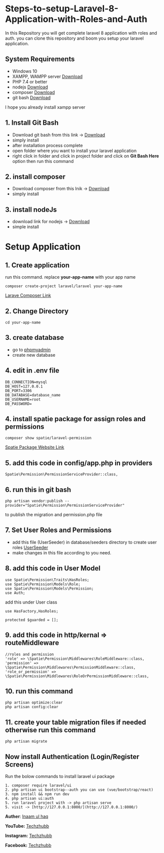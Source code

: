 # Steps-to-setup-Laravel-8-Application-with-Roles-and-Auth
In this Repository you will get complete laravel 8 application with roles and auth. you can clone this repository and boom you setup your laravel application.

## System Requirements

* Windows 10
* XAMPP, WAMPP server [Download](https://www.apachefriends.org/download.html)
* PHP 7.4 or better
* nodejs [Download](https://nodejs.org/en/download/)
* composer [Download](https://getcomposer.org/Composer-Setup.exe)
* git bash [Download](https://git-scm.com/downloads)

I hope you already install xampp server

## 1. Install Git Bash

* Download git bash from this link -> [Download](https://git-scm.com/downloads)
* simply install
* after installation process complete
* open folder where you want to install your laravel application
* right click in folder and click in project folder and click on **Git Bash Here** option then run this command

## 2. install composer

* Download composer from this lnik -> [Download](https://getcomposer.org/Composer-Setup.exe)
* simply install

## 3. install nodeJs

* download link for nodejs -> [Download](https://nodejs.org/en/download/)
* simple install

# Setup Application

## 1. Create application
run this command. replace **your-app-name** with your app name

    composer create-project laravel/laravel your-app-name

[Larave Composer Link](https://laravel.com/docs/8.x/installation#installation-via-composer)

## 2. Change Directory

    cd your-app-name
     
## 3. create database

* go to [phpmyadmin](http://localhost/phpmyadmin/index.php?route=/server/databases&server=1)
* create new database

## 4. edit in .env file

    DB_CONNECTION=mysql
    DB_HOST=127.0.0.1
    DB_PORT=3306
    DB_DATABASE=database_name
    DB_USERNAME=root
    DB_PASSWORD=
    
## 4. install spatie package for assign roles and permissions

    composer show spatie/laravel-permission
    
[Spatie Package Website Link](https://spatie.be/docs/laravel-permission/v4/installation-laravel)

## 5. add this code in config/app.php in providers

    Spatie\Permission\PermissionServiceProvider::class,

## 6. run this in git bash

    php artisan vendor:publish --provider="Spatie\Permission\PermissionServiceProvider"
    
to publish the migration and permission.php file

## 7.  Set User Roles and Permissions

* add this file (UserSeeder) in database/seeders directory to create user roles [UserSeeder](https://www.mediafire.com/file/cdnz4kda8ky5zfv/UserSeeder.php/file)
* make changes in this file according to you need.

## 8. add this code in User Model 

    use Spatie\Permission\Traits\HasRoles;
    use Spatie\Permission\Models\Role;
    use Spatie\Permission\Models\Permission;
    use Auth;

add this under User class

    use HasFactory,HasRoles;
    
    protected $guarded = [];
    
## 9. add this code in http/kernal => routeMiddleware

    //roles and permission
    'role' => \Spatie\Permission\Middlewares\RoleMiddleware::class,
    'permission' => \Spatie\Permission\Middlewares\PermissionMiddleware::class,
    'role_or_permission' => \Spatie\Permission\Middlewares\RoleOrPermissionMiddleware::class,
    
## 10. run this command

    php artisan optimize:clear
    php artisan config:clear

## 11. create your table migration files if needed otherwise run this command 
    
    php artisan migrate

## Now install Authentication (Login/Register Screens)

Run the bolow commands to install laravel ui package

    1. composer require laravel/ui
    2. php artisan ui bootstrap--auth you can use (vue/bootstrap/react)
    3. npm install && npm run dev
    4. php artisan ui:auth
    5. run laravel project with -> php artisan serve
    5. visit -> [http://127.0.0.1:8000/](http://127.0.0.1:8000/)

**Auther**: [Inaam ul haq](https://github.com/Inaam-ul-haq)

**YouTube:** [Techzhubb](https://www.youtube.com/c/techzhub)

**Instagram:** [Techzhubb](https://www.instagram.com/techzhubb/)

**Facebook:** [Techzhubb](https://www.facebook.com/techzhubb/)
